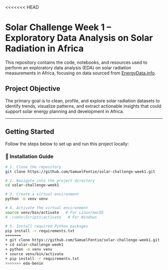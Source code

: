 <<<<<<< HEAD
# Solar Challenge Week 1 – Exploratory Data Analysis on Solar Radiation in Africa

This repository contains the code, notebooks, and resources used to perform an exploratory data analysis (EDA) on solar radiation measurements in Africa, focusing on data sourced from [EnergyData.info](https://energydata.info/dataset/?q=Solar+Radiation+Measurement&vocab_regions=AFR).

## Project Objective

The primary goal is to clean, profile, and explore solar radiation datasets to identify trends, visualize patterns, and extract actionable insights that could support solar energy planning and development in Africa.

---

## Getting Started

Follow the steps below to set up and run this project locally:

### 🔧 Installation Guide

```bash
# 1. Clone the repository
git clone https://github.com/SamuelFentie/solar-challenge-week1.git

# 2. Navigate into the project directory
cd solar-challenge-week1

# 3. Create a virtual environment
python -m venv venv

# 4. Activate the virtual environment
source venv/bin/activate   # For Linux/macOS
# .\venv\Scripts\activate   # For Windows

# 5. Install required Python packages
pip install -r requirements.txt
=======
+ git clone https://github.com/SamuelFentie/solar-challenge-week1.git
+ cd solar-challenge-week1
+ python -m venv venv
+ source venv/bin/activate
+ pip install -r requirements.txt
>>>>>>> eda-benin
